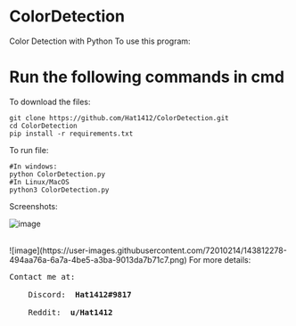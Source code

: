 # ColorDetection

Color Detection with Python
To use this program:

<strong> <h1> Run the following commands in cmd </h1> </strong>

To download the files:
  ```
  git clone https://github.com/Hat1412/ColorDetection.git
  cd ColorDetection
  pip install -r requirements.txt
  ```
To run file:
  ```
  #In windows:
  python ColorDetection.py
  #In Linux/MacOS
  python3 ColorDetection.py
  ```
Screenshots:
</br>

![image](https://user-images.githubusercontent.com/72010214/143812284-e12a1980-61ca-4034-ab16-c1fa0a59f52b.png)
 
</br>
![image](https://user-images.githubusercontent.com/72010214/143812278-494aa76a-6a7a-4be5-a3ba-9013da7b71c7.png)
For more details:
<pre>
Contact me at: </br>
    Discord: <strong> Hat1412#9817 </strong> </br>
    Reddit: <strong> u/Hat1412 </strong>
</pre>

